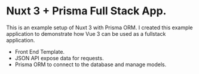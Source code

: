 # Nuxt 3 + Prisma Full Stack App.

This is an example setup of Nuxt 3 with Prisma ORM. I created this example application to demonstrate how Vue 3 can be used as a fullstack application.

- Front End Template.
- JSON API expose data for requests.
- Prisma ORM to connect to the database and manage models.
